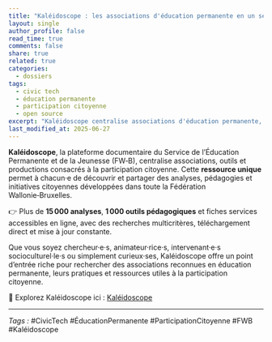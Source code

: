 ```yaml
---
title: "Kaléidoscope : les associations d'éducation permanente en un seul outil"
layout: single
author_profile: false
read_time: true
comments: false
share: true
related: true
categories:
  - dossiers
tags:
  - civic tech
  - éducation permanente
  - participation citoyenne
  - open source
excerpt: "Kaléidoscope centralise associations d'éducation permanente, outils et productions liées à la participation citoyenne — un atout pour renforcer la démocratie en Fédération Wallonie‑Bruxelles."
last_modified_at: 2025-06-27
---
```



**Kaléidoscope**, la plateforme documentaire du Service de l’Éducation Permanente et de la Jeunesse (FW‑B), centralise associations, outils et productions consacrés à la participation citoyenne. Cette **ressource unique** permet à chacun·e de découvrir et partager des analyses, pédagogies et initiatives citoyennes développées dans toute la Fédération Wallonie‑Bruxelles. 

👉 Plus de **15 000 analyses**, **1 000 outils pédagogiques** et fiches services accessibles en ligne, avec des recherches multicritères, téléchargement direct et mise à jour constante.

Que vous soyez chercheur·e·s, animateur·rice·s, intervenant·e·s socioculturel·le·s ou simplement curieux·ses, Kaléidoscope offre un point d’entrée riche pour rechercher des associations reconnues en éducation permanente, leurs pratiques et ressources utiles à la participation citoyenne.

📘 Explorez Kaléidoscope ici : [Kaléidoscope](https://educationpermanente.cfwb.be/kaleidoscope)

---

_Tags :_ #CivicTech #ÉducationPermanente #ParticipationCitoyenne #FWB #Kaléidoscope
